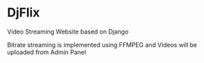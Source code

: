# DjFlix
Video Streaming Website based on Django

Bitrate streaming is implemented using FFMPEG and Videos will be uploaded from Admin Panel

